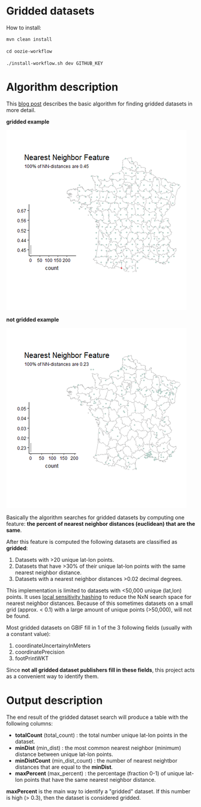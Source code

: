# Gridded datasets

How to install:

```
mvn clean install

cd oozie-workflow

./install-workflow.sh dev GITHUB_KEY
```
# Algorithm description 

This [blog post](https://data-blog.gbif.org/post/finding-gridded-datasets/) describes the basic algorithm for finding gridded datasets in more detail.

**gridded example**

![](https://raw.githubusercontent.com/jhnwllr/charts/master/griddedNN.gif)

**not gridded example**

![](https://raw.githubusercontent.com/jhnwllr/charts/master/notGriddedNN.gif)

Basically the algorithm searches for gridded datasets by computing one feature: **the percent of nearest neighbor distances (euclidean) that are the same**.

After this feature is computed the following datasets are classified as **gridded**: 

1. Datasets with >20 unique lat-lon points.
2. Datasets that have >30% of their unique lat-lon points with the same nearest neighbor distance.
3. Datasets with a nearest neighbor distances >0.02 decimal degrees.

This implementation is limited to datasets with <50,000 unique (lat,lon) points. It uses [local sensitivity hashing](https://en.wikipedia.org/wiki/Locality-sensitive_hashing) to reduce the NxN search space for nearest neighbor distances. Because of this sometimes datasets on a small grid (approx. < 0.1) with a large amount of unique points (>50,000), will not be found.   

Most gridded datasets on GBIF fill in 1 of the 3 following fields (usually with a constant value): 

1. coordinateUncertainyInMeters
2. coordinatePrecision
3. footPrintWKT

Since **not all gridded dataset publishers fill in these fields**, this project acts as a convenient way to identify them. 

# Output description

The end result of the gridded dataset search will produce a table with the following columns:

* **totalCount** (total_count) : the total number unique lat-lon points in the dataset. 
* **minDist** (min_dist) : the most common nearest neighbor (minimum) distance between unique lat-lon points.  
* **minDistCount** (min_dist_count) : the number of nearest neightbor distances that are equal to the **minDist**. 
* **maxPercent** (max_percent) : the percentage (fraction 0-1) of unique lat-lon points that have the same nearest neighbor distance. 

**maxPercent** is the main way to identify a "gridded" dataset. If this number is high (> 0.3), then the dataset is considered gridded. 


